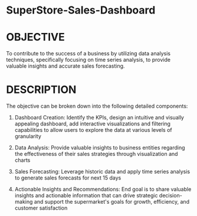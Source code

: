# SuperStore-Sales-Dashboard

# OBJECTIVE

To contribute to the success of a business by utilizing data analysis techniques, specifically focusing on time series analysis, to provide valuable insights and accurate sales forecasting.

# DESCRIPΤΙΟΝ

The objective can be broken down into the following detailed components:

1. Dashboard Creation: Identify the KPIs, design an intuitive and visually appealing dashboard, add interactive visualizations and filtering capabilities to allow users to explore the data at various levels of granularity

2. Data Analysis: Provide valuable insights to business entities regarding the effectiveness of their sales strategies through visualization and charts

3. Sales Forecasting: Leverage historic data and apply time series analysis to generate sales forecasts for next 15 days

4. Actionable Insights and Recommendations: End goal is to share valuable insights and actionable information that can drive strategic decision-making and support the supermarket's goals for growth, efficiency, and customer satisfaction
